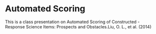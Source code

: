 # Automated Scoring
This is a class presentation on Automated Scoring of Constructed -Response Science
Items: Prospects and Obstacles.Liu, O. L., et al. (2014)
